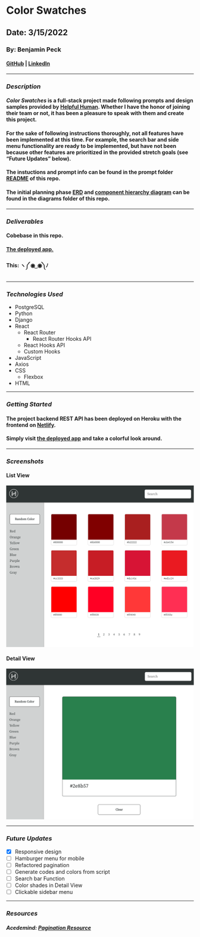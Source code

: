 # Color Swatches
## Date: 3/15/2022
### By: Benjamin Peck
#### [GitHub](https://github.com/benjaminobambino) | [LinkedIn](https://www.linkedin.com/in/benjaminlpeck/)
***
### ***Description***
#### ***Color Swatches*** is a full-stack project made following prompts and design samples provided by [Helpful Human](https://www.helpfulhuman.com/). Whether I have the honor of joining their team or not, it has been a pleasure to speak with them and create this project.
#### For the sake of following instructions thoroughly, not all features have been implemented at this time. For example, the search bar and side menu functionality are ready to be implemented, but have not been because other features are prioritized in the provided stretch goals (see &ldquo;Future Updates&rdquo; below).
#### The instuctions and prompt info can be found in the prompt folder [README](prompt/README.md) of this repo.
#### The initial planning phase [ERD](diagrams/erd.png) and [component hierarchy diagram](diagrams/component-hierarchy-diagram.png) can be found in the diagrams folder of this repo.
***
### ***Deliverables***
#### Cobebase in this repo.
#### [The deployed app.](https://colorswatches.netlify.app/)
#### This: ヽ༼ ◉  ͜  ◉༽ﾉ
***
### ***Technologies Used***
* PostgreSQL
* Python
* Django
* React
  * React Router
    * React Router Hooks API 
  * React Hooks API
  * Custom Hooks
* JavaScript
* Axios
* CSS
  * Flexbox
* HTML
***
### ***Getting Started***
#### The project backend REST API has been deployed on Heroku with the frontend on [Netlify](https://colorswatches.netlify.app/).
#### Simply visit [the deployed app](https://colorswatches.netlify.app/) and take a colorful look around.
***
### ***Screenshots***
#### List View
![List View](screenshots/list-view.png)
#### Detail View
![Detail View](screenshots/detail-view.png)
***
### ***Future Updates***
- [x] Responsive design
- [ ] Hamburger menu for mobile
- [ ] Refactored pagination
- [ ] Generate codes and colors from script
- [ ] Search bar Function
- [ ] Color shades in Detail View
- [ ] Clickable sidebar menu
***
### ***Resources***

##### Acedemind: [Pagination Resource](https://academind.com/tutorials/reactjs-pagination)